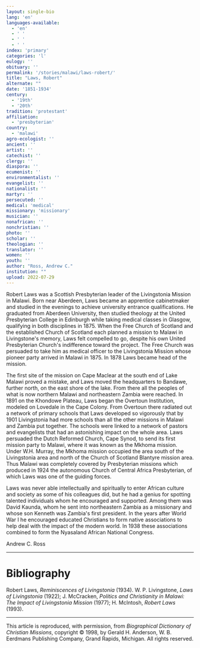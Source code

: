 ```yaml
---
layout: single-bio
lang: 'en'
languages-available:
  - 'en'
  - ' '
  - ' '
  - ' '
index: 'primary'
categories: 'l'
eulogy: ''
obituary: ''
permalink: '/stories/malawi/laws-robert/'
title: "Laws, Robert"
alternate: ""
date: '1851-1934'
century:
  - '19th'
  - '20th'
tradition: 'protestant'
affiliation:
  - 'presbyterian'
country:
  - 'malawi'
agro-ecologist: ''
ancient: ''
artist: ''
catechist: ''
clergy: ''
diaspora: ''
ecumenist: ''
environmentalist: ''
evangelist: ''
nationalist: ''
martyr: ''
persecuted: ''
medical: 'medical'
missionary: 'missionary'
musician: ''
nonafrican: ''
nonchristian: ''
photo: ''
scholar: ''
theologian: ''
translator: ''
women: ''
youth: ''
author: "Ross, Andrew C."
institution: ""
upload: 2022-07-29
---
```




Robert Laws was a Scottish Presbyterian leader of the Livingstonia Mission in Malawi. Born near Aberdeen, Laws became an apprentice cabinetmaker and studied in the evenings to achieve university entrance qualifications. He graduated from Aberdeen University, then studied theology at the United Presbyterian College in Edinburgh while taking medical classes in Glasgow, qualifying in both disciplines in 1875. When the Free Church of Scotland and the established Church of Scotland each planned a mission to Malawi in Livingstone's memory, Laws felt compelled to go, despite his own United Presbyterian Church's indifference toward the project. The Free Church was persuaded to take him as medical officer to the Livingstonia Mission whose pioneer party arrived in Malawi in 1875. In 1878 Laws became head of the mission.

The first site of the mission on Cape Maclear at the south end of Lake Malawi proved a mistake, and Laws moved the headquarters to Bandawe, further north, on the east shore of the lake. From there all the peoples of what is now northern Malawi and northeastern Zambia were reached. In 1891 on the Khondowe Plateau, Laws began the Overtoun Institution, modeled on Lovedale in the Cape Colony. From Overtoun there radiated out a network of primary schools that Laws developed so vigorously that by 1901 Livingstonia had more schools than all the other missions in Malawi and Zambia put together. The schools were linked to a network of pastors and evangelists that had an astonishing impact on the whole area. Laws persuaded the Dutch Reformed Church, Cape Synod, to send its first mission party to Malawi, where it was known as the Mkhoma mission. Under W.H. Murray, the Mkhoma mission occupied the area south of the Livingstonia area and north of the Church of Scotland Blantyre mission area. Thus Malawi was completely covered by Presbyterian missions which produced in 1924 the autonomous Church of Central Africa Presbyterian, of which Laws was one of the guiding forces.

Laws was never able intellectually and spiritually to enter African culture and society as some of his colleagues did, but he had a genius for spotting talented individuals whom he encouraged and supported. Among them was David Kaunda, whom he sent into northeastern Zambia as a missionary and whose son Kenneth was Zambia's first president. In the years after World War I he encouraged educated Christians to form native associations to help deal with the impact of the modern world. In 1938 these associations combined to form the Nyasaland African National Congress.


Andrew C. Ross

---

# Bibliography

Robert Laws, *Reminiscences of Livingstonia* (1934). W. P. Livingstone, *Laws of Livingstonia* (1922); J. McCracken, *Politics and Christianity in Malawi: The Impact of Livingstonia Mission* (1977); H. McIntosh, *Robert Laws* (1993).

---

This article is reproduced, with permission, from *Biographical Dictionary of Christian Missions*, copyright © 1998, by Gerald H. Anderson, W. B. Eerdmans Publishing Company, Grand Rapids, Michigan. All rights reserved.
